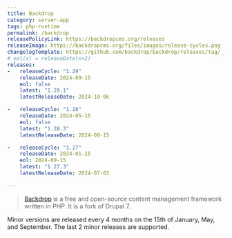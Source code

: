 ```yaml
---
title: Backdrop
category: server-app
tags: php-runtime
permalink: /backdrop
releasePolicyLink: https://backdropcms.org/releases
releaseImage: https://backdropcms.org/files/images/release-cycles.png
changelogTemplate: https://github.com/backdrop/backdrop/releases/tag/__LATEST__
# eol(x) = releaseDate(x+2)
releases:
-   releaseCycle: "1.29"
    releaseDate: 2024-09-15
    eol: false
    latest: "1.29.1"
    latestReleaseDate: 2024-10-06

-   releaseCycle: "1.28"
    releaseDate: 2024-05-15
    eol: false
    latest: "1.28.3"
    latestReleaseDate: 2024-09-15

-   releaseCycle: "1.27"
    releaseDate: 2024-01-15
    eol: 2024-09-15
    latest: "1.27.3"
    latestReleaseDate: 2024-07-03

---
```


> [Backdrop](https://backdropcms.org/) is a free and open-source content management framework written in PHP. It is a fork of Drupal 7.

Minor versions are released every 4 months on the 15th of January, May, and September.
The last 2 minor releases are supported.
